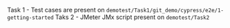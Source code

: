 Task 1 - Test cases are present on `demotest/Task1/git_demo/cypress/e2e/1-getting-started`
Taks 2 - JMeter JMx script present on `demotest/Task2`
